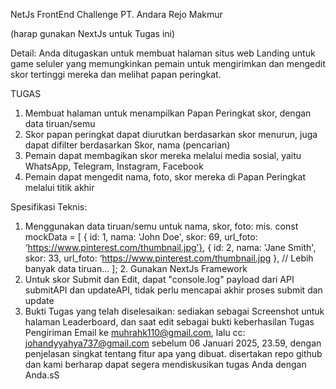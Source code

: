 NetJs FrontEnd Challenge PT. Andara Rejo Makmur

(harap gunakan NextJs untuk Tugas ini)

Detail: Anda ditugaskan untuk membuat halaman situs web Landing untuk game seluler yang memungkinkan pemain untuk mengirimkan dan mengedit skor tertinggi mereka dan melihat papan peringkat.

TUGAS
1. Membuat halaman untuk menampilkan Papan Peringkat skor, dengan data tiruan/semu
2. Skor papan peringkat dapat diurutkan berdasarkan skor menurun, juga dapat difilter berdasarkan Skor, nama (pencarian)
3. Pemain dapat membagikan skor mereka melalui media sosial, yaitu WhatsApp, Telegram, Instagram, Facebook
4. Pemain dapat mengedit nama, foto, skor mereka di Papan Peringkat melalui titik akhir


Spesifikasi Teknis:
1. Menggunakan data tiruan/semu untuk nama, skor, foto:
mis. const mockData = [
{ id: 1, nama: 'John Doe', skor: 69, url_foto: ‘https://www.pinterest.com/thumbnail.jpg’},
{ id: 2, nama: 'Jane Smith', skor: 33, url_foto: ‘https://www.pinterest.com/thumbnail.jpg },
// Lebih banyak data tiruan...
]; 2. Gunakan NextJs Framework
3. Untuk skor Submit dan Edit, dapat "console.log" payload dari API submitAPI dan updateAPI, tidak perlu mencapai akhir proses submit dan update
4. Bukti Tugas yang telah diselesaikan:
sediakan sebagai Screenshot untuk halaman Leaderboard, dan saat edit sebagai bukti keberhasilan Tugas Pengiriman
Email ke muhrahk110@gmail.com, lalu cc: johandyyahya737@gmail.com sebelum 06 Januari 2025, 23.59, dengan penjelasan singkat tentang fitur apa yang dibuat. disertakan repo github dan kami berharap dapat segera mendiskusikan tugas Anda dengan Anda.sS
